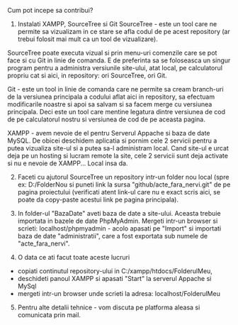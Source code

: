 Cum pot incepe sa contribui?

1. Instalati XAMPP, SourceTree si Git
SourceTree - este un tool care ne permite sa vizualizam in ce stare se afla codul de pe acest repository (ar
trebui folosit mai mult ca un tool de vizualizare).

SourceTree poate executa vizual si prin menu-uri comenzile care se pot face si cu Git in linie de comanda. 
E de preferinta sa se foloseasca un singur program pentru a administra versiunile site-ului, atat local,
pe calculatorul propriu cat si aici, in repository: ori SourceTree, ori Git.

Git - este un tool in linie de comanda care ne permite sa cream branch-uri de la versiunea principala a codului
aflat aici in repository, sa efectuam modificarile noastre si apoi sa salvam si sa facem merge cu versiunea principala. 
Deci este un tool care mentine legatura dintre versiunea de cod de pe calculatorul nostru si versiunea de cod de pe aceasta pagina.

XAMPP - avem nevoie de el pentru Serverul Appache si baza de date MySQL. De obicei deschidem aplicatia si pornim 
cele 2 servicii pentru a putea vizualiza site-ul si a putea sa-l administram local. Cand site-ul e urcat deja pe un
hosting si lucram remote la site, cele 2 servicii sunt deja activate si nu e nevoie de XAMPP... Local insa da.

2. Faceti cu ajutorul SourceTree un repository intr-un folder nou local (spre ex: D:/FolderNou si puneti 
link la sursa "github/acte_fara_nervi.git" de pe pagina proiectului (verificati atent link-ul care nu e exact scris aici, 
se poate da copy-paste acestui link pe pagina principala).

3. In folder-ul "BazaDate" aveti baza de date a site-ului. Aceasta trebuie importata in bazele de date PhpMyAdmin. Mergeti
intr-un browser si scrieti: localhost/phpmyadmin - acolo apasati pe "Import" si importati baza de date "administratii", 
care a fost exportata sub numele de "acte_fara_nervi".

4. O data ce ati facut toate aceste lucruri 
- copiati continutul repository-ului in C:/xampp/htdocs/FolderulMeu, 
- deschideti panoul XAMPP si apasati "Start" la serverul Appache si MySql 
- mergeti intr-un browser unde scrieti la adresa: localhost/FolderulMeu

5. Pentru alte detalii tehnice - vom discuta pe platforma aleasa si comunicata prin mail.
